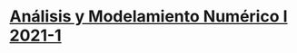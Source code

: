 # [Análisis y Modelamiento Numérico I 2021-1](https://github.com/Analisis-Modelamiento-Numerico-I-2021-1/Analisis-Modelamiento-Numerico-I-2021-1)
